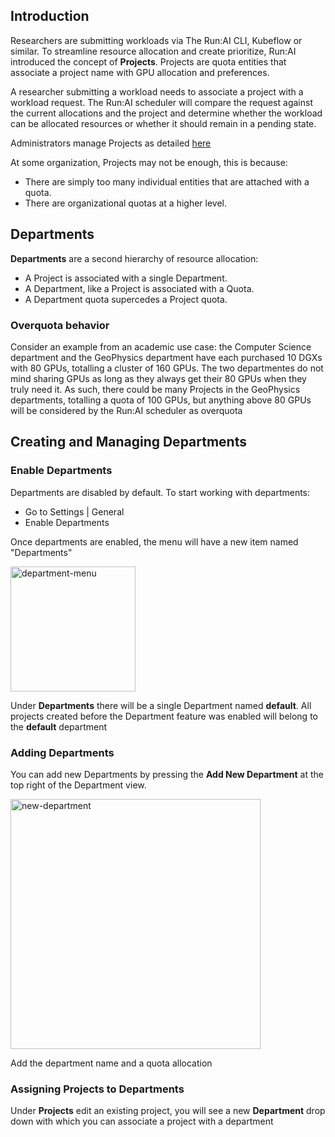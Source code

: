 ## Introduction

Researchers are submitting workloads via The Run:AI CLI, Kubeflow or similar. To streamline resource allocation and create prioritize, Run:AI introduced the concept of __Projects__. Projects are quota entities that associate a project name with GPU allocation and preferences. 

A researcher submitting a workload needs to associate a project with a workload request. The Run:AI scheduler will compare the request against the current allocations and the project and determine whether the workload can be allocated resources or whether it should remain in a pending state.

Administrators manage Projects as detailed [here](Working-with-Projects.md)

At some organization, Projects may not be enough, this is because:

* There are simply too many individual entities that are attached with a quota.
* There are organizational quotas at a higher level. 


## Departments

__Departments__ are a second hierarchy of resource allocation:

* A Project is associated with a single Department.
* A Department, like a Project is associated with a Quota. 
* A Department quota supercedes a Project quota. 

### Overquota behavior

Consider an example from an academic use case: the Computer Science department and the GeoPhysics department have each purchased 10 DGXs with 80 GPUs, totalling a cluster of 160 GPUs. The two departmentes do not mind sharing GPUs as long as they always get their 80 GPUs when they truly need it. As such, there could be many Projects in the GeoPhysics departments, totalling a quota of 100 GPUs, but anything above 80 GPUs will be considered by the Run:AI scheduler as overquota 


## Creating and Managing Departments 

### Enable Departments

Departments are disabled by default. To start working with departments:

* Go to Settings | General
* Enable Departments 

Once departments are enabled, the menu will have a new item named "Departments" 

<img src="../img/department-menu.png" alt="department-menu" width="200"/>


Under __Departments__ there will be a single Department named __default__. All projects created before the Department feature was enabled will belong to the __default__ department


### Adding Departments

You can add new Departments by pressing the __Add New Department__ at the top right of the Department view.

<img src="../img/new-department.png" alt="new-department" width="400"/>

Add the department name and a quota allocation

### Assigning Projects to Departments

Under __Projects__ edit an existing project, you will see a new __Department__ drop down with which you can associate a project with a department

